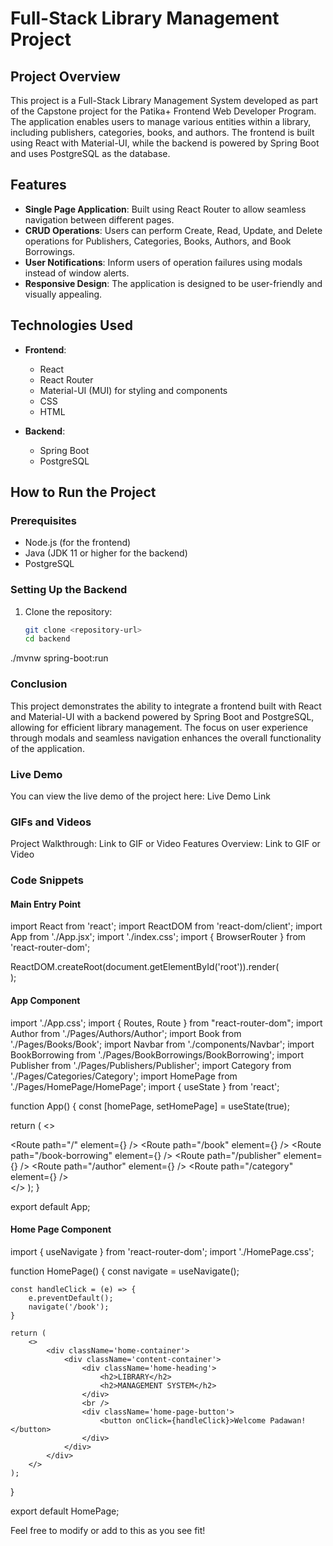 # Full-Stack Library Management Project

## Project Overview

This project is a Full-Stack Library Management System developed as part of the Capstone project for the Patika+ Frontend Web Developer Program. The application enables users to manage various entities within a library, including publishers, categories, books, and authors. The frontend is built using React with Material-UI, while the backend is powered by Spring Boot and uses PostgreSQL as the database.

## Features

- **Single Page Application**: Built using React Router to allow seamless navigation between different pages.
- **CRUD Operations**: Users can perform Create, Read, Update, and Delete operations for Publishers, Categories, Books, Authors, and Book Borrowings.
- **User Notifications**: Inform users of operation failures using modals instead of window alerts.
- **Responsive Design**: The application is designed to be user-friendly and visually appealing.

## Technologies Used

- **Frontend**: 
  - React
  - React Router
  - Material-UI (MUI) for styling and components
  - CSS
  - HTML
  
- **Backend**: 
  - Spring Boot
  - PostgreSQL

## How to Run the Project

### Prerequisites

- Node.js (for the frontend)
- Java (JDK 11 or higher for the backend)
- PostgreSQL

### Setting Up the Backend

1. Clone the repository:
   ```bash
   git clone <repository-url>
   cd backend

./mvnw spring-boot:run


### Conclusion
This project demonstrates the ability to integrate a frontend built with React and Material-UI with a backend powered by Spring Boot and PostgreSQL, allowing for efficient library management. The focus on user experience through modals and seamless navigation enhances the overall functionality of the application.

### Live Demo
You can view the live demo of the project here: Live Demo Link

### GIFs and Videos
Project Walkthrough: Link to GIF or Video
Features Overview: Link to GIF or Video

### Code Snippets

#### Main Entry Point

import React from 'react';
import ReactDOM from 'react-dom/client';
import App from './App.jsx';
import './index.css';
import { BrowserRouter } from 'react-router-dom';

ReactDOM.createRoot(document.getElementById('root')).render(
    <BrowserRouter>
        <App />
    </BrowserRouter>    
);


#### App Component
import './App.css';
import { Routes, Route } from "react-router-dom";
import Author from './Pages/Authors/Author';
import Book from './Pages/Books/Book';
import Navbar from './components/Navbar';
import BookBorrowing from './Pages/BookBorrowings/BookBorrowing';
import Publisher from './Pages/Publishers/Publisher';
import Category from './Pages/Categories/Category';
import HomePage from './Pages/HomePage/HomePage';
import { useState } from 'react';

function App() {
  const [homePage, setHomePage] = useState(true);

  return (
    <>
      <Navbar />
      <div className='container'>
        <Routes>
          <Route path="/" element={<HomePage />} />
          <Route path="/book" element={<Book />} />
          <Route path="/book-borrowing" element={<BookBorrowing />} />
          <Route path="/publisher" element={<Publisher />} />
          <Route path="/author" element={<Author />} />
          <Route path="/category" element={<Category />} />
        </Routes>
      </div>
    </>
  );
}

export default App;


#### Home Page Component

import { useNavigate } from 'react-router-dom';
import './HomePage.css';

function HomePage() {
    const navigate = useNavigate();

    const handleClick = (e) => {
        e.preventDefault();
        navigate('/book');
    }

    return (
        <>
            <div className='home-container'>
                <div className='content-container'>
                    <div className='home-heading'>
                        <h2>LIBRARY</h2>
                        <h2>MANAGEMENT SYSTEM</h2>
                    </div>
                    <br />
                    <div className='home-page-button'>
                        <button onClick={handleClick}>Welcome Padawan!</button>
                    </div>
                </div>
            </div>
        </>
    );
}

export default HomePage;




Feel free to modify or add to this as you see fit!

